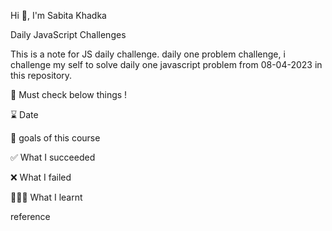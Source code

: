 
Hi 👋, I'm Sabita Khadka




Daily JavaScript Challenges


This is a note for JS daily challenge.
daily one problem challenge,
i challenge my self to solve daily one javascript problem from 08-04-2023 in this repository.


🍏 Must check below things !


 ⌛️ Date
   
 💙 goals of this course
 
 ✅ What I succeeded
 
 ❌ What I failed
 
 👩🏻‍💻 What I learnt
 
  reference
